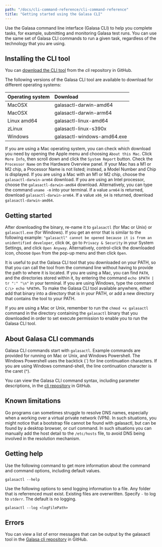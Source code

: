 ```yaml
---
path: "/docs/cli-command-reference/cli-command-reference"
title: "Getting started using the Galasa CLI"
---
```


Use the Galasa command line interface (Galasa CLI) to help you complete tasks, for example, submitting and monitoring Galasa test runs. You can use the same set of Galasa CLI commands to run a given task, regardless of the technology that you are using. 

## Installing the CLI tool

You can [download the CLI tool](https://github.com/galasa-dev/cli/releases) from the _cli_ repository in GitHub. 

The following versions of the Galasa CLI tool are available to download for different operating systems:

| Operating system  |  Download  |
| :---- | :-------- | 
| MacOSX  | galasactl-darwin-amd64 |
| MacOSX  | galasactl-darwin-arm64 |
| Linux amd64 | galasactl-linux-amd64 | 
| zLinux  | galasactl-linux-s390x | 
| Windows | galasactl-windows-amd64.exe | 

If you are using a Mac operating system, you can check which download you need by opening the Apple menu and choosing `About this Mac`. Click `More Info`, then scroll down and click the `System Report` button.
Check the `Processor Name` on the Hardware Overview panel. If your Mac has a M1 or M2 chip, a Processor Name is not listed; instead, a Model Number and Chip is displayed. If you are using a Mac with an M1 or M2 chip, choose the `galasactl-darwin-arm64` download. If you are using an Intel processor, choose the `galasactl-darwin-amd64` download. Alternatively, you can type the command `uname -m` into your terminal. If a value `arm64` is returned, download `galasactl-darwin-arm64`. If a value `x86_64` is returned, download `galasactl-darwin-amd64`.


## Getting started 

After downloading the binary, re-name it to `galasactl` (for Mac or Unix) or `galasactl.exe` (for Windows). If you get an error that is similar to the following example: `"galasactl" cannot be opened because it is from an unidentified developer`, click `OK`, go to `Privacy & Security` in your System Settings, and click `Open Anyway`. Alternatively, control-click the downloaded icon, choose `Open` from the pop-up menu and then click `Open`.

It is useful to put the Galasa CLI tool that you downloaded on your PATH, so that you can call the tool from the command line without having to provide the path to where it is located. If you are using a Mac, you can find `PATH`, and the directories stored within it, by entering the command `echo $PATH | tr ":" "\n"` in your terminal. If you are using Windows, type the command `C:\> echo %PATH%`. To make the Galasa CLI tool available anywhere, either add that binary into a directory that is in your PATH, or add a new directory that contains the tool to your PATH.

If you are using a Mac or Unix, remember to run the `chmod +x galasactl` command in the directory containing the `galasactl` binary that you downloaded in order to set execute permission to enable you to run the Galasa CLI tool.

## About Galasa CLI commands

Galasa CLI commands start with `galasactl`. Example commands are provided for running on Mac or Unix, and Windows Powershell. The Windows Powershell uses the backtick (`) for line continuation characters. If you are using Windows command-shell, the line continuation character is the caret (^). 

You can view the Galasa CLI command syntax, including parameter descriptions, in the <a href=https://github.com/galasa-dev/cli/blob/main/docs/generated/galasactl.md target="_blank"> cli repository</a> in GitHub.


## Known limitations

Go programs can sometimes struggle to resolve DNS names, especially when a working over a virtual private network (VPN). In such situations, you might notice that a bootstrap file cannot be found with galasactl, but can be found by a desktop browser, or curl command. In such situations you can manually add the host detail to the `/etc/hosts` file, to avoid DNS being involved in the resolution mechanism.


## Getting help

Use the following command to get more information about the command and command options, including default values.

```
galasactl --help
```

Use the following options to send logging information to a file. Any folder that is referrenced must exist. Existing files are overwritten. Specify `-` to log to `stderr`. The default is no logging.

```
galasactl --log <logFilePath>  
```  

## Errors

You can view a list of error messages that can be output by the galasactl tool in the <a href="https://github.com/galasa-dev/cli/blob/main/docs/generated/errors-list.md" target="_blank"> Galasa cli repository</a> in GitHub.








